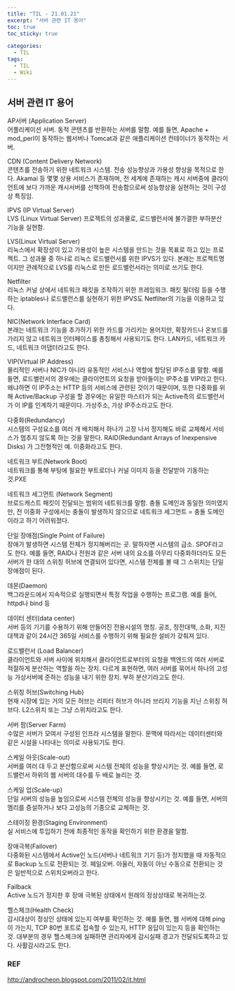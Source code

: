 ```yaml
---
title: "TIL - 21.01.21"
excerpt: "서버 관련 IT 용어"
toc: true
toc_sticky: true

categories:
  - TIL
tags:
  - TIL
  - Wiki
---
```


## 서버 관련 IT 용어
AP서버 (Application Server)  
 어플리케이션 서버. 동적 콘텐츠를 반환하는 서버를 말함. 예를 들면, Apache + mod_perl이 동작하는 웹서버나 Tomcat과 같은 애플리케이션 컨테이너가 동작하는 서버.

CDN (Content Delivery Network)  
 콘텐츠를 전송하기 위한 네트워크 시스템. 전송 성능향상과 가용성 향상을 목적으로 한다. Akamai 등 몇몇 상용 서비스가 존재하며, 전 세계에 존재하는 캐시 서버중에 클라이언트에 보다 가까운 캐시서버를 선책하여 전송함으로써 성능향상을 실현하는 것이 구성상 특징임.

IPVS (IP Virtual Server)  
 LVS (Linux Virtual Server) 프로젝트의 성과물로, 로드밸런서에 불가결한 부하분산 기능을 실현함.

LVS(Linux Virtual Server)  
 리눅스에서 확장성이 있고 가용성이 높은 시스템을 만드는 것을 목표로 하고 있는 프로젝트. 그 성과물 중 하나로 리눅스 로드밸런서를 위한 IPVS가 있다. 본래는 프로젝트명이지만 관례적으로 LVS를 리눅스로 만든 로드밸런서라는 의미로 쓰기도 한다.

Netfilter  
 리눅스 커널 상에서 네트워크 패킷을 조작하기 위한 프레임워크. 패킷 필더링 등을 수행하는 iptables나 로드밸런스를 실현하기 위한 IPVS도 Netfilter의 기능을 이용하고 있다.

NIC(Network Interface Card)  
 본래는 네트워크 기능을 추가하기 위한 카드를 가리키는 용어지만, 확장카드나 온보드를 가리지 않고 네트워크 인터페이스를 총칭해서 사용되기도 한다. LAN카드, 네트워크 카드, 네트워크 어댑터라고도 한다.

VIP(Virtual IP Address)  
 물리적인 서버나 NIC가 아니라 유동적인 서비스나 역할에 할당된 IP주소를 말함. 예를 들면, 로드밸런서의 경우에는 클라이언트의 요청을 받아들이는 IP주소를 VIP라고 한다. 왜냐하면 이 IP주소는 HTTP 등의 서비스에 관련된 것이기 때문이며, 또한 다중화를 위해 Active/Backup 구성을 할 경우에는 유일한 마스터가 되는 Active측의 로드밸런서가 이 IP를 인계하기 때문이다. 가상주소, 가상 IP주소라고도 한다.

다중화(Redundancy)  
 시스템의 구성요소를 여러 개 배치해서 하나가 고장 나서 정지해도 바로 교체해서 서비스가 멈추지 않도록 하는 것을 말한다. RAID(Redundant Arrays of Inexpensive Disks) 가 그전형적인 예. 이중화라고도 한다.

네트워크 부트(Network Boot)  
 네트워크를 통해 부팅에 필요한 부트로더나 커널 이미지 등을 전달받아 기동하는 것.PXE

네트워크 세그먼트 (Network Segment)  
 브로드캐스트 패킷이 전달되는 범위의 네트워크를 말함. 충돌 도메인과 동일한 의미였지만, 전 이중화 구성에서는 충돌이 발생하지 않으므로 네트워크 세그먼트 = 충돌 도메인이라고 하기 어려워졌다.

단일 장애점(Single Point of Failure)  
 장애가 발생하면 시스템 전체가 정지해버리는 곳. 말하자면 시스템의 급소. SPOF라고도 한다. 예를 들면, RAID나 전원과 같은 서버 내의 요소를 아무리 다중화하더라도 모든 서버가 한 대의 스위칭 허브에 연결되어 있다면, 시스템 전체를 볼 때 그 스위치는 단일 장애점이 된다.

데몬(Daemon)  
 백그라운드에서 지속적으로 실행되면서 특정 작업을 수행하는 프로그램. 예를 들어, httpd나 bind 등

데이터 센터(data center)  
 서버 등의 기기를 수용하기 위해 만들어진 전용시설의 명칭. 공조, 정전대책, 소화, 지진대책과 같이 24시간 365일 서비스를 수행하기 위해 필요한 설비가 갖춰져 있다.

로드밸런서 (Load Balancer)  
 클라이언트와 서버 사이에 위치해서 클라이언트로부터의 요청을 백엔드의 여러 서버로 적절하게 분산하는 역할을 하는 장치. 다르게 표현하면, 여러 서버를 묶어서 하나의 고성능 가상서버에 준하는 성능을 내기 위한 장치. 부하 분산기라고도 한다.

스위칭 허브(Switching Hub)  
 현재 시장에 있는 거의 모든 허브는 리피터 허브가 아니라 브리지 기능을 지닌 스위칭 허브다. L2스위치 또는 그냥 스위치라고도 한다.

서버 팜(Server Farm)  
 수많은 서버가 모여서 구성된 인프라 시스템을 말한다. 문맥에 따라서는 데이터센터와 같은 시설을 나타내는 의미로 사용되기도 한다.

스케일 아웃(Scale-out)  
 서버를 여러 대 두고 분산함으로써 시스템 전체의 성능을 향상시키는 것. 예를 들면, 로드밸런서 하위의 웹 서버의 대수를 두 배로 늘리는 것.

스케일 업(Scale-up)  
 단일 서버의 성능을 높임으로써 시스템 전체의 성능을 향상시키는 것. 예를 들면, 서버의 멤리를 증설하거나 보다 고성능의 기종으로 교체하는 것.

스테이징 환경(Staging Environment)  
 실 서비스에 투입하기 전에 최종적인 동작을 확인하기 위한 환경을 말함.

장애극복(Failover)  
 다중화된 시스템에서 Active인 노드(서버나 네트워크 기기 등)가 정지했을 때 자동적으로 Backup 노드로 전환되는 것. 페일오버. 아울러, 자동이 아닌 수동으로 전환되는 것은 일반적으로 스위치오버라고 한다.

Failback  
 Active 노드가 정지한 후 장애 극복된 상태에서 원래의 정상상태로 복귀하는것.

헬스체크(Health Check)  
 감시대상이 정상인 상태에 있는지 여부를 확인하는 것. 예를 들면, 웹 서버에 대해 ping이 가는지, TCP 80번 포트로 접속할 수 있는지, HTTP 응답이 있는지 등을 확인하는 것. 대부분의 경우 헬스체크에 실패하면 관리자에게 감시실패 경고가 전달되도록하고 있다. 사활감시라고도 한다.

 ### REF
 http://androcheon.blogspot.com/2011/02/it.html
